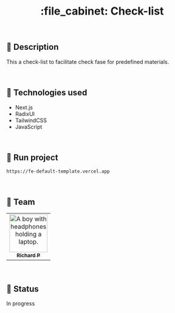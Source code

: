 <h1 align="center">:file_cabinet: Check-list</h1>

<br>

## :memo: Description

This a check-list to facilitate check fase for predefined materials.

<br>

## :wrench: Technologies used

- Next.js
- RadixUI
- TailwindCSS
- JavaScript

<br>

## :rocket: Run project
```
https://fe-default-template.vercel.app
```

<br>

## :handshake: Team

<table>
  <tr>
    <td align="center">
      <a href="https://github.com/Richard-Passos">
        <img src="https://img.freepik.com/vetores-premium/desenho-de-desenho-animado-de-um-programador_29937-8176.jpg" width="100px;" alt="A boy with headphones holding a laptop."/><br>
        <sub>
          <b>Richard P</b>
        </sub>
      </a>
    </td>
  </tr>
</table>

<br>

## :dart: Status

In progress

